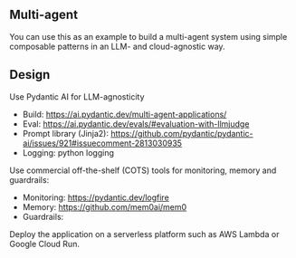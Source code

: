 ## Multi-agent 
You can use this as an example to build a multi-agent system using
simple composable patterns in an LLM- and cloud-agnostic way.

## Design
Use Pydantic AI for LLM-agnosticity
* Build: https://ai.pydantic.dev/multi-agent-applications/ 
* Eval: https://ai.pydantic.dev/evals/#evaluation-with-llmjudge 
* Prompt library (Jinja2): https://github.com/pydantic/pydantic-ai/issues/921#issuecomment-2813030935
* Logging: python logging

Use commercial off-the-shelf (COTS) tools for monitoring, memory and guardrails:
* Monitoring: https://pydantic.dev/logfire
* Memory: https://github.com/mem0ai/mem0
* Guardrails: 

Deploy the application on a serverless platform such as AWS Lambda or Google Cloud Run.

